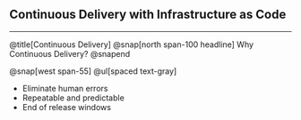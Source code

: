 ## Continuous Delivery with Infrastructure as Code
---
@title[Continuous Delivery]
@snap[north span-100 headline]
Why Continuous Delivery?
@snapend

@snap[west span-55]
@ul[spaced text-gray]
- Eliminate human errors
- Repeatable and predictable
- End of release windows
